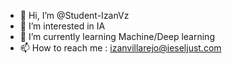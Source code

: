 - 👋 Hi, I’m @Student-IzanVz
- 👀 I’m interested in IA
- 🌱 I’m currently learning Machine/Deep learning
- 📫 How to reach me : izanvillarejo@ieseljust.com


<!---
Student-IzanVz/Student-IzanVz is a ✨ special ✨ repository because its `README.md` (this file) appears on your GitHub profile.
You can click the Preview link to take a look at your changes.
--->
